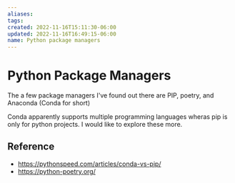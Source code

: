 ```yaml
---
aliases: 
tags: 
created: 2022-11-16T15:11:30-06:00
updated: 2022-11-16T16:49:15-06:00
name: Python package managers
---
```

# Python Package Managers

The a few package managers I've found out there are PIP, poetry, and Anaconda (Conda for short)

Conda apparently supports multiple programming languages wheras pip is only for python projects.  I would like to explore these more.  

## Reference
- https://pythonspeed.com/articles/conda-vs-pip/
- https://python-poetry.org/